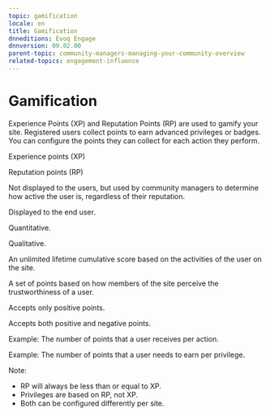 ```yaml
---
topic: gamification
locale: en
title: Gamification
dnneditions: Evoq Engage
dnnversion: 09.02.00
parent-topic: community-managers-managing-your-community-overview
related-topics: engagement-influence
---
```


# Gamification

Experience Points (XP) and Reputation Points (RP) are used to gamify your site. Registered users collect points to earn advanced privileges or badges. You can configure the points they can collect for each action they perform.

Experience points (XP)

Reputation points (RP)

Not displayed to the users, but used by community managers to determine how active the user is, regardless of their reputation.

Displayed to the end user.

Quantitative.

Qualitative.

An unlimited lifetime cumulative score based on the activities of the user on the site.

A set of points based on how members of the site perceive the trustworthiness of a user.

Accepts only positive points.

Accepts both positive and negative points.

Example: The number of points that a user receives per action.

Example: The number of points that a user needs to earn per privilege.

Note:

*   RP will always be less than or equal to XP.
*   Privileges are based on RP, not XP.
*   Both can be configured differently per site.